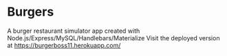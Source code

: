 # Burgers
 A burger restaurant simulator app created with Node.js/Express/MySQL/Handlebars/Materialize
 Visit the deployed version at https://burgerboss11.herokuapp.com/
